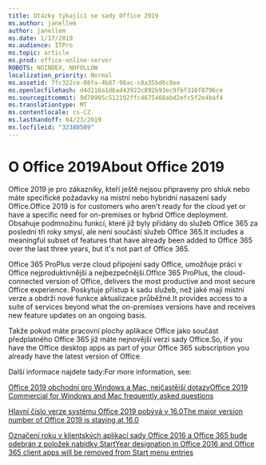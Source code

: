 ```yaml
---
title: Otázky týkající se sady Office 2019
ms.author: janellem
author: janellem
ms.date: 1/17/2019
ms.audience: ITPro
ms.topic: article
ms.prod: office-online-server
ROBOTS: NOINDEX, NOFOLLOW
localization_priority: Normal
ms.assetid: 7fc322ce-08fa-4b87-98ac-c8a35bd6c8ee
ms.openlocfilehash: d4d116a1d6ad43922c892b93ec9fbf316f8796ce
ms.sourcegitcommit: 9d78905c512192ffc4675468abd2efc5f2e4baf4
ms.translationtype: MT
ms.contentlocale: cs-CZ
ms.lasthandoff: 04/23/2019
ms.locfileid: "32388589"
---
```

# <a name="about-office-2019"></a><span data-ttu-id="2054f-102">O Office 2019</span><span class="sxs-lookup"><span data-stu-id="2054f-102">About Office 2019</span></span>

<span data-ttu-id="2054f-103">Office 2019 je pro zákazníky, kteří ještě nejsou připraveny pro shluk nebo máte specifické požadavky na místní nebo hybridní nasazení sady Office.</span><span class="sxs-lookup"><span data-stu-id="2054f-103">Office 2019 is for customers who aren't ready for the cloud yet or have a specific need for on-premises or hybrid Office deployment.</span></span> <span data-ttu-id="2054f-104">Obsahuje podmnožinu funkcí, které již byly přidány do služeb Office 365 za poslední tři roky smysl, ale není součástí služeb Office 365.</span><span class="sxs-lookup"><span data-stu-id="2054f-104">It includes a meaningful subset of features that have already been added to Office 365 over the last three years, but it's not part of Office 365.</span></span>
  
<span data-ttu-id="2054f-105">Office 365 ProPlus verze cloud připojení sady Office, umožňuje práci v Office nejproduktivnější a nejbezpečnější.</span><span class="sxs-lookup"><span data-stu-id="2054f-105">Office 365 ProPlus, the cloud-connected version of Office, delivers the most productive and most secure Office experience.</span></span> <span data-ttu-id="2054f-106">Poskytuje přístup k sadu služeb, než jaké mají místní verze a obdrží nové funkce aktualizace průběžné.</span><span class="sxs-lookup"><span data-stu-id="2054f-106">It provides access to a suite of services beyond what the on-premises versions have and receives new feature updates on an ongoing basis.</span></span>
  
<span data-ttu-id="2054f-107">Takže pokud máte pracovní plochy aplikace Office jako součást předplatného Office 365 již máte nejnovější verzi sady Office.</span><span class="sxs-lookup"><span data-stu-id="2054f-107">So, if you have the Office desktop apps as part of your Office 365 subscription you already have the latest version of Office.</span></span>
  
<span data-ttu-id="2054f-108">Další informace najdete tady:</span><span class="sxs-lookup"><span data-stu-id="2054f-108">For more information, see:</span></span>
  
[<span data-ttu-id="2054f-109">Office 2019 obchodní pro Windows a Mac, nejčastější dotazy</span><span class="sxs-lookup"><span data-stu-id="2054f-109">Office 2019 Commercial for Windows and Mac frequently asked questions</span></span>](https://support.microsoft.com/help/4133312)
  
[<span data-ttu-id="2054f-110">Hlavní číslo verze systému Office 2019 pobývá v 16.0</span><span class="sxs-lookup"><span data-stu-id="2054f-110">The major version number of Office 2019 is staying at 16.0</span></span>](https://docs.microsoft.com/deployoffice/office2019/overview)
  
[<span data-ttu-id="2054f-111">Označení roku v klientských aplikací sady Office 2016 a Office 365 bude odebrán z položek nabídky Start</span><span class="sxs-lookup"><span data-stu-id="2054f-111">Year designation in Office 2016 and Office 365 client apps will be removed from Start menu entries</span></span>](https://support.office.com/article/8fe5e052-76d2-49de-af30-2e84ed3da907?wt.mc_id=Alchemy_ClientDIA)
  

